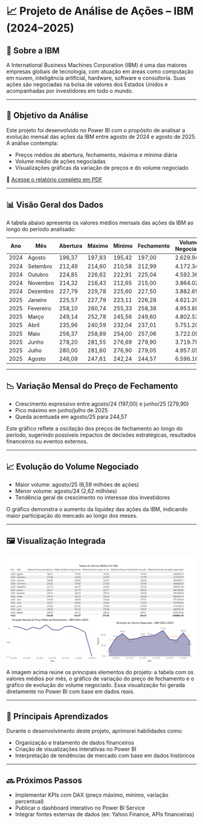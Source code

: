# 📈 Projeto de Análise de Ações – IBM (2024–2025)

## 🏢 Sobre a IBM

A International Business Machines Corporation (IBM) é uma das maiores empresas globais de tecnologia, com atuação em áreas como computação em nuvem, inteligência artificial, hardware, software e consultoria. Suas ações são negociadas na bolsa de valores dos Estados Unidos e acompanhadas por investidores em todo o mundo.

---

## 🎯 Objetivo da Análise

Este projeto foi desenvolvido no Power BI com o propósito de analisar a evolução mensal das ações da IBM entre agosto de 2024 e agosto de 2025. A análise contempla:

- Preços médios de abertura, fechamento, máxima e mínima diária  
- Volume médio de ações negociadas  
- Visualizações gráficas da variação de preços e do volume negociado  

📎 [Acesse o relatório completo em PDF](ibm.pdf)

---

## 📊 Visão Geral dos Dados

A tabela abaixo apresenta os valores médios mensais das ações da IBM ao longo do período analisado:

| Ano  | Mês      | Abertura | Máximo | Mínimo | Fechamento | Volume Negociado |
|------|----------|----------|--------|--------|------------|------------------|
| 2024 | Agosto   | 196,37   | 197,83 | 195,42 | 197,00     | 2.629.940         |
| 2024 | Setembro | 212,49   | 214,60 | 210,58 | 212,99     | 4.172.347         |
| 2024 | Outubro  | 224,85   | 226,62 | 222,91 | 225,04     | 4.592.364         |
| 2024 | Novembro | 214,32   | 216,43 | 212,65 | 215,00     | 3.864.029         |
| 2024 | Dezembro | 227,79   | 229,78 | 225,60 | 227,50     | 3.882.651         |
| 2025 | Janeiro  | 225,57   | 227,79 | 223,11 | 226,28     | 4.621.208         |
| 2025 | Fevereiro| 258,10   | 260,74 | 255,33 | 258,38     | 4.953.886         |
| 2025 | Março    | 249,14   | 252,78 | 245,56 | 249,60     | 4.802.536         |
| 2025 | Abril    | 235,96   | 240,59 | 232,04 | 237,01     | 5.751.206         |
| 2025 | Maio     | 256,37   | 258,89 | 254,00 | 257,06     | 3.722.095         |
| 2025 | Junho    | 278,20   | 281,55 | 276,69 | 279,90     | 3.719.796         |
| 2025 | Julho    | 280,00   | 281,60 | 276,90 | 279,05     | 4.957.053         |
| 2025 | Agosto   | 246,09   | 247,61 | 242,24 | 244,57     | 6.596.163         |

---

## 📉 Variação Mensal do Preço de Fechamento

- Crescimento expressivo entre agosto/24 (197,00) e junho/25 (279,90)  
- Pico máximo em junho/julho de 2025  
- Queda acentuada em agosto/25 para 244,57  

Este gráfico reflete a oscilação dos preços de fechamento ao longo do período, sugerindo possíveis impactos de decisões estratégicas, resultados financeiros ou eventos externos.

---

## 📈 Evolução do Volume Negociado

- Maior volume: agosto/25 (6,59 milhões de ações)  
- Menor volume: agosto/24 (2,62 milhões)  
- Tendência geral de crescimento no interesse dos investidores  

O gráfico demonstra o aumento da liquidez das ações da IBM, indicando maior participação do mercado ao longo dos meses.

---

## 🖼️ Visualização Integrada

![Análise IBM – Tabela e Gráficos](ibm.png)

A imagem acima reúne os principais elementos do projeto: a tabela com os valores médios por mês, o gráfico de variação do preço de fechamento e o gráfico de evolução do volume negociado. Essa visualização foi gerada diretamente no Power BI com base em dados reais.

---

## 🧠 Principais Aprendizados

Durante o desenvolvimento deste projeto, aprimorei habilidades como:

- Organização e tratamento de dados financeiros  
- Criação de visualizações interativas no Power BI  
- Interpretação de tendências de mercado com base em dados históricos  

---

## 🔜 Próximos Passos

- Implementar KPIs com DAX (preço máximo, mínimo, variação percentual)  
- Publicar o dashboard interativo no Power BI Service  
- Integrar fontes externas de dados (ex: Yahoo Finance, APIs financeiras)
